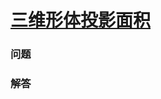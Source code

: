 # [三维形体投影面积](https://leetcode-cn.com/problems/projection-area-of-3d-shapes)

### 问题

### 解答

```

```

